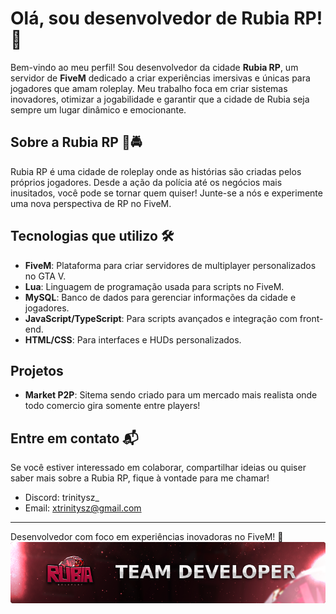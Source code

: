 # Olá, sou desenvolvedor de Rubia RP! 👾

Bem-vindo ao meu perfil! Sou desenvolvedor da cidade **Rubia RP**, um servidor de **FiveM** dedicado a criar experiências imersivas e únicas para jogadores que amam roleplay. Meu trabalho foca em criar sistemas inovadores, otimizar a jogabilidade e garantir que a cidade de Rubia seja sempre um lugar dinâmico e emocionante.

## Sobre a Rubia RP 🚓🚔
Rubia RP é uma cidade de roleplay onde as histórias são criadas pelos próprios jogadores. Desde a ação da polícia até os negócios mais inusitados, você pode se tornar quem quiser! Junte-se a nós e experimente uma nova perspectiva de RP no FiveM.

## Tecnologias que utilizo 🛠️
- **FiveM**: Plataforma para criar servidores de multiplayer personalizados no GTA V.
- **Lua**: Linguagem de programação usada para scripts no FiveM.
- **MySQL**: Banco de dados para gerenciar informações da cidade e jogadores.
- **JavaScript/TypeScript**: Para scripts avançados e integração com front-end.
- **HTML/CSS**: Para interfaces e HUDs personalizados.

## Projetos
- **Market P2P**: Sitema sendo criado para um mercado mais realista onde todo comercio gira somente entre players!


## Entre em contato 📬
Se você estiver interessado em colaborar, compartilhar ideias ou quiser saber mais sobre a Rubia RP, fique à vontade para me chamar!

- Discord: trinitysz_
- Email: xtrinitysz@gmail.com

---

Desenvolvedor com foco em experiências inovadoras no FiveM! 🚀
        ![Logo da Rubia RP](https://github.com/trinityszx/trinityszx/blob/main/teamdev.png?raw=true)


